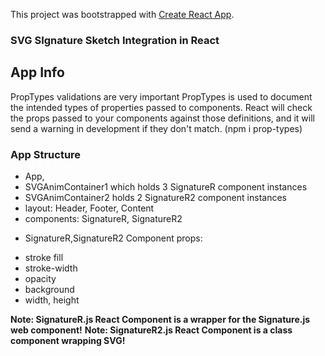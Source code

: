 This project was bootstrapped with [Create React App](https://github.com/facebook/create-react-app).

### SVG SIgnature Sketch Integration in React
## App Info

PropTypes validations are very important PropTypes is used to document the intended types of properties passed to components. React will check the props passed to your components against those definitions, and it will send a warning in development if they don't match. (npm i prop-types)

### App Structure
- App, 
- SVGAnimContainer1 which holds 3 SignatureR component instances
- SVGAnimContainer2 holds 2 SignatureR2 component instances
- layout: Header, Footer, Content    
- components: SignatureR, SignatureR2
* SignatureR,SignatureR2 Component props: 
 - stroke fill 
 - stroke-width
 - opacity 
 - background 
 - width, height

**Note: SignatureR.js React Component is a wrapper for the Signature.js web component!**
**Note: SignatureR2.js React Component is a class component wrapping SVG!**